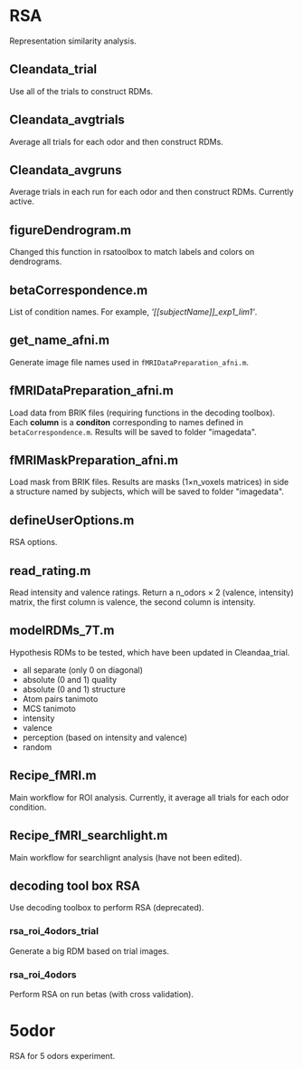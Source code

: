# RSA
Representation similarity analysis.

## Cleandata_trial
Use all of the trials to construct RDMs.

## Cleandata_avgtrials
Average all trials for each odor and then construct RDMs.

## Cleandata_avgruns
Average trials in each run for each odor and then construct RDMs. Currently active.

## figureDendrogram.m
Changed this function in rsatoolbox to match labels and colors on dendrograms.

## betaCorrespondence.m
List of condition names. For example, *'[[subjectName]]_exp1_lim1'*.

## get_name_afni.m
Generate image file names used in `fMRIDataPreparation_afni.m`.

## fMRIDataPreparation_afni.m
Load data from BRIK files (requiring functions in the decoding toolbox). Each **column** is a **conditon** corresponding to names defined in `betaCorrespondence.m`. Results will be saved to folder "imagedata".

## fMRIMaskPreparation_afni.m
Load mask from BRIK files. Results are masks (1×n_voxels matrices) in side a structure named by subjects, which will be saved to folder "imagedata".

## defineUserOptions.m
RSA options.

## read_rating.m
Read intensity and valence ratings. Return a n_odors × 2 (valence, intensity) matrix, the first column is valence, the second column is intensity.

## modelRDMs_7T.m
Hypothesis RDMs to be tested, which have been updated in Cleandaa_trial.
* all separate (only 0 on diagonal)
* absolute (0 and 1) quality
* absolute (0 and 1) structure
* Atom pairs tanimoto
* MCS tanimoto
* intensity
* valence
* perception (based on intensity and valence)
* random

## Recipe_fMRI.m
Main workflow for ROI analysis. Currently, it average all trials for each odor condition.

## Recipe_fMRI_searchlight.m
Main workflow for searchlignt analysis (have not been edited).

## decoding tool box RSA
Use decoding toolbox to perform RSA (deprecated).

### rsa_roi_4odors_trial
Generate a big RDM based on trial images.

### rsa_roi_4odors
Perform RSA on run betas (with cross validation).

# 5odor
RSA for 5 odors experiment.
